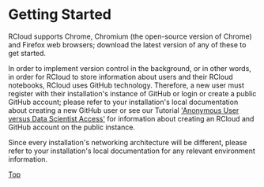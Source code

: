 Getting Started
===============

RCloud supports Chrome, Chromium (the open-source version of Chrome) and
Firefox web browsers; download the latest version of any of these to get
started.

In order to implement version control in the background, or in other
words, in order for RCloud to store information about users and their
RCloud notebooks, RCloud uses GitHub technology. Therefore, a new user
must register with their installation's instance of GitHub or login or
create a public GitHub account; please refer to your installation's
local documentation about creating a new GitHub user or see our Tutorial
['Anonymous User versus Data Scientist
Access'](https:/rcloud.social/tutorials/) for information about creating
an RCloud and GitHub account on the public instance.

Since every installation's networking architecture will be different,
please refer to your installation's local documentation for any relevant
environment information.

[Top](#TOP)

<a name="partsofthegui"></a>
